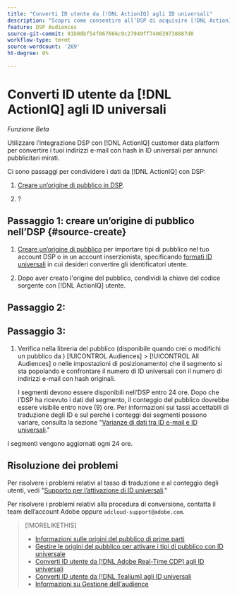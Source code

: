 ```yaml
---
title: "Converti ID utente da [!DNL ActionIQ] agli ID universali"
description: "Scopri come consentire all’DSP di acquisire [!DNL ActionIQ] segmenti di prime parti."
feature: DSP Audiences
source-git-commit: 91b08bf54f067666c9c27949ff740639738887d0
workflow-type: tm+mt
source-wordcount: '269'
ht-degree: 0%

---
```


# Converti ID utente da [!DNL ActionIQ] agli ID universali

*Funzione Beta*

Utilizzare l’integrazione DSP con [!DNL ActionIQ] customer data platform per convertire i tuoi indirizzi e-mail con hash in ID universali per annunci pubblicitari mirati.

Ci sono <!-- NN --> passaggi per condividere i dati da [!DNL ActionIQ] con DSP:

1. [Creare un’origine di pubblico in DSP](#source-create).

1. ?

## Passaggio 1: creare un’origine di pubblico nell’DSP {#source-create}

1. [Creare un’origine di pubblico](source-manage.md) per importare tipi di pubblico nel tuo account DSP o in un account inserzionista, specificando [formati ID universali](source-about.md) in cui desideri convertire gli identificatori utente.

1. Dopo aver creato l&#39;origine del pubblico, condividi la chiave del codice sorgente con [!DNL ActionIQ] utente.

## Passaggio 2:

## Passaggio 3:

1. Verifica nella libreria del pubblico (disponibile quando crei o modifichi un pubblico da ) [!UICONTROL Audiences] > [!UICONTROL All Audiences] o nelle impostazioni di posizionamento) che il segmento si sta popolando e confrontare il numero di ID universali con il numero di indirizzi e-mail con hash originali.

   I segmenti devono essere disponibili nell’DSP entro 24 ore. Dopo che l’DSP ha ricevuto i dati del segmento, il conteggio del pubblico dovrebbe essere visibile entro nove (9) ore. Per informazioni sui tassi accettabili di traduzione degli ID e sul perché i conteggi dei segmenti possono variare, consulta la sezione &quot;[Varianze di dati tra ID e-mail e ID universali](#universal-ids-data-variances).&quot;

I segmenti vengono aggiornati ogni 24 ore.

## Risoluzione dei problemi

Per risolvere i problemi relativi al tasso di traduzione e al conteggio degli utenti, vedi &quot;[Supporto per l’attivazione di ID universali](/help/dsp/audiences/universal-ids.md).&quot;

Per risolvere i problemi relativi alla procedura di conversione, contatta il team dell’account Adobe oppure `adcloud-support@adobe.com`.

>[!MORELIKETHIS]
>
>* [Informazioni sulle origini del pubblico di prime parti](/help/dsp/audiences/sources/source-about.md)
>* [Gestire le origini del pubblico per attivare i tipi di pubblico con ID universale](source-manage.md)
>* [Converti ID utente da [!DNL Adobe Real-Time CDP] agli ID universali](/help/dsp/audiences/sources/source-adobe-rtcdp.md)
>* [Converti ID utente da [!DNL Tealium] agli ID universali](/help/dsp/audiences/sources/source-tealium.md)
>* [Informazioni su Gestione dell&#39;audience](/help/dsp/audiences/audience-about.md)
